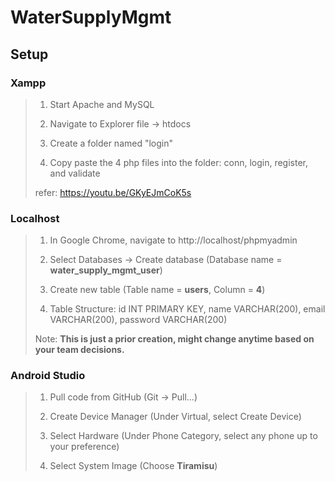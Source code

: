 # WaterSupplyMgmt
## Setup
### Xampp
> 1. Start Apache and MySQL
> 
> 2. Navigate to Explorer file -> htdocs
>
> 3. Create a folder named "login"
> 
> 4. Copy paste the 4 php files into the folder: conn, login, register, and validate
>
> refer: https://youtu.be/GKyEJmCoK5s

### Localhost
> 1. In Google Chrome, navigate to http://localhost/phpmyadmin
>
> 2. Select Databases -> Create database (Database name = **water_supply_mgmt_user**)
>
> 3. Create new table (Table name = **users**, Column = **4**) 
>
> 4. Table Structure: id INT PRIMARY KEY, name VARCHAR(200), email VARCHAR(200), password VARCHAR(200)
>
> Note: **This is just a prior creation, might change anytime based on your team decisions.**

### Android Studio
> 1. Pull code from GitHub (Git -> Pull...)
>
> 2. Create Device Manager (Under Virtual, select Create Device)
>
> 3. Select Hardware (Under Phone Category, select any phone up to your preference)
>
> 4. Select System Image (Choose **Tiramisu**)
